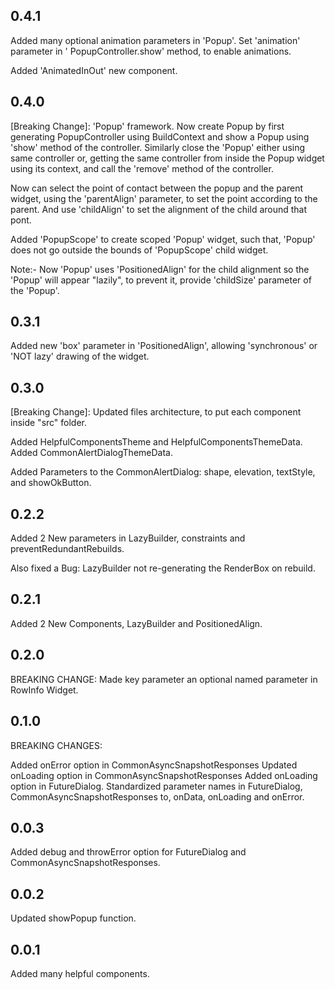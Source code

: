 ## 0.4.1

Added many optional animation parameters in 'Popup'. Set 'animation' parameter in '
PopupController.show' method, to enable animations.

Added 'AnimatedInOut' new component.

## 0.4.0

[Breaking Change]: 'Popup' framework. Now create Popup by first generating PopupController using
BuildContext and show a Popup using 'show' method of the controller. Similarly close the 'Popup'
either using same controller or, getting the same controller from inside the Popup widget using its
context, and call the 'remove' method of the controller.

Now can select the point of contact between the popup and the parent widget, using the 'parentAlign'
parameter, to set the point according to the parent. And use 'childAlign' to set the alignment of
the child around that pont.

Added 'PopupScope' to create scoped 'Popup' widget, such that, 'Popup' does not go outside the
bounds of 'PopupScope' child widget.

Note:- Now 'Popup' uses 'PositionedAlign' for the child alignment so the 'Popup' will appear
"lazily", to prevent it, provide 'childSize' parameter of the 'Popup'.

## 0.3.1

Added new 'box' parameter in 'PositionedAlign', allowing 'synchronous' or 'NOT lazy' drawing of the
widget.

## 0.3.0

[Breaking Change]: Updated files architecture, to put each component inside "src" folder.

Added HelpfulComponentsTheme and HelpfulComponentsThemeData. Added CommonAlertDialogThemeData.

Added Parameters to the CommonAlertDialog: shape, elevation, textStyle, and showOkButton.

## 0.2.2

Added 2 New parameters in LazyBuilder, constraints and preventRedundantRebuilds.

Also fixed a Bug: LazyBuilder not re-generating the RenderBox on rebuild.

## 0.2.1

Added 2 New Components, LazyBuilder and PositionedAlign.

## 0.2.0

BREAKING CHANGE:
Made key parameter an optional named parameter in RowInfo Widget.

## 0.1.0

BREAKING CHANGES:

Added onError option in CommonAsyncSnapshotResponses Updated onLoading option in
CommonAsyncSnapshotResponses Added onLoading option in FutureDialog. Standardized parameter names in
FutureDialog, CommonAsyncSnapshotResponses to, onData, onLoading and onError.

## 0.0.3

Added debug and throwError option for FutureDialog and CommonAsyncSnapshotResponses.

## 0.0.2

Updated showPopup function.

## 0.0.1

Added many helpful components.
